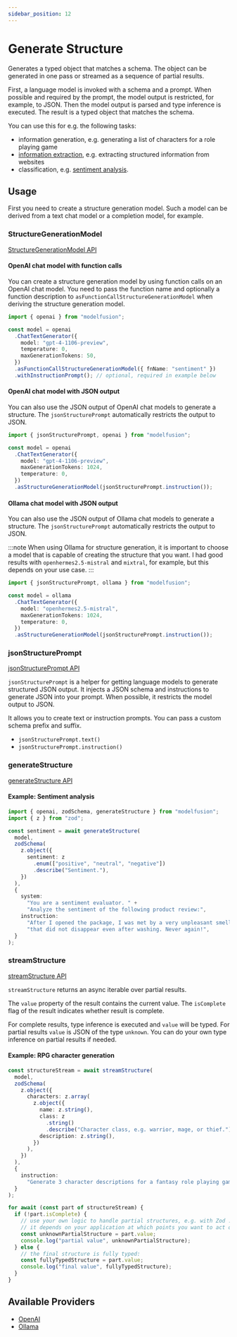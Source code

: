 ```yaml
---
sidebar_position: 12
---
```


# Generate Structure

Generates a typed object that matches a schema. The object can be generated in one pass or streamed as a sequence of partial results.

First, a language model is invoked with a schema and a prompt. When possible and required by the prompt, the model output is restricted, for example, to JSON. Then the model output is parsed and type inference is executed. The result is a typed object that matches the schema.

You can use this for e.g. the following tasks:

- information generation, e.g. generating a list of characters for a role playing game
- [information extraction](/tutorial/tutorials/information-extraction), e.g. extracting structured information from websites
- classification, e.g. [sentiment analysis](/tutorial/tutorials/sentiment-analysis).

## Usage

First you need to create a structure generation model. Such a model can be derived from a text chat model or a completion model, for example.

### StructureGenerationModel

[StructureGenerationModel API](/api/interfaces/StructureGenerationModel)

#### OpenAI chat model with function calls

You can create a structure generation model by using function calls on an OpenAI chat model. You need to pass the function name and optionally a function description to `asFunctionCallStructureGenerationModel` when deriving the structure generation model.

```ts
import { openai } from "modelfusion";

const model = openai
  .ChatTextGenerator({
    model: "gpt-4-1106-preview",
    temperature: 0,
    maxGenerationTokens: 50,
  })
  .asFunctionCallStructureGenerationModel({ fnName: "sentiment" })
  .withInstructionPrompt(); // optional, required in example below
```

#### OpenAI chat model with JSON output

You can also use the JSON output of OpenAI chat models to generate a structure. The `jsonStructurePrompt` automatically restricts the output to JSON.

```ts
import { jsonStructurePrompt, openai } from "modelfusion";

const model = openai
  .ChatTextGenerator({
    model: "gpt-4-1106-preview",
    maxGenerationTokens: 1024,
    temperature: 0,
  })
  .asStructureGenerationModel(jsonStructurePrompt.instruction());
```

#### Ollama chat model with JSON output

You can also use the JSON output of Ollama chat models to generate a structure. The `jsonStructurePrompt` automatically restricts the output to JSON.

:::note
When using Ollama for structure generation, it is important to choose a model that is capable of creating the structure that you want. I had good results with `openhermes2.5-mistral` and `mixtral`, for example, but this depends on your use case.
:::

```ts
import { jsonStructurePrompt, ollama } from "modelfusion";

const model = ollama
  .ChatTextGenerator({
    model: "openhermes2.5-mistral",
    maxGenerationTokens: 1024,
    temperature: 0,
  })
  .asStructureGenerationModel(jsonStructurePrompt.instruction());
```

### jsonStructurePrompt

[jsonStructurePrompt API](/api/modules#jsonstructureprompt)

`jsonStructurePrompt` is a helper for getting language models to generate structured JSON output. It injects a JSON schema and instructions to generate JSON into your prompt. When possible, it restricts the model output to JSON.

It allows you to create text or instruction prompts. You can pass a custom schema prefix and suffix.

- `jsonStructurePrompt.text()`
- `jsonStructurePrompt.instruction()`

### generateStructure

[generateStructure API](/api/modules#generatestructure)

#### Example: Sentiment analysis

```ts
import { openai, zodSchema, generateStructure } from "modelfusion";
import { z } from "zod";

const sentiment = await generateStructure(
  model,
  zodSchema(
    z.object({
      sentiment: z
        .enum(["positive", "neutral", "negative"])
        .describe("Sentiment."),
    })
  ),
  {
    system:
      "You are a sentiment evaluator. " +
      "Analyze the sentiment of the following product review:",
    instruction:
      "After I opened the package, I was met by a very unpleasant smell " +
      "that did not disappear even after washing. Never again!",
  }
);
```

### streamStructure

[streamStructure API](/api/modules#streamstructure)

`streamStructure` returns an async iterable over partial results.

The `value` property of the result contains the current value.
The `isComplete` flag of the result indicates whether result is complete.

For complete results, type inference is executed and `value` will be typed.
For partial results `value` is JSON of the type `unknown`.
You can do your own type inference on partial results if needed.

#### Example: RPG character generation

```ts
const structureStream = await streamStructure(
  model,
  zodSchema(
    z.object({
      characters: z.array(
        z.object({
          name: z.string(),
          class: z
            .string()
            .describe("Character class, e.g. warrior, mage, or thief."),
          description: z.string(),
        })
      ),
    })
  ),
  {
    instruction:
      "Generate 3 character descriptions for a fantasy role playing game.",
  }
);

for await (const part of structureStream) {
  if (!part.isComplete) {
    // use your own logic to handle partial structures, e.g. with Zod .deepPartial()
    // it depends on your application at which points you want to act on the partial structures
    const unknownPartialStructure = part.value;
    console.log("partial value", unknownPartialStructure);
  } else {
    // the final structure is fully typed:
    const fullyTypedStructure = part.value;
    console.log("final value", fullyTypedStructure);
  }
}
```

## Available Providers

- [OpenAI](/integration/model-provider/openai)
- [Ollama](/integration/model-provider/ollama)
